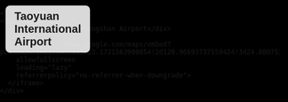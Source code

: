 <!DOCTYPE html>
<html lang="en">
<head>
  <meta charset="UTF-8" />
  <title>Traffic to Airports from Sol Hotel</title>
  <style>
    html, body {
      margin: 0;
      padding: 0;
      height: 100%;
      background-color: black;
      font-family: sans-serif;
    }
    .container {
      display: flex;
      height: 100vh;
    }
    .map {
      flex: 1;
      position: relative;
    }
    iframe {
      width: 100%;
      height: 100%;
      border: none;
    }
    .label {
      position: absolute;
      top: 10px;
      left: 10px;
      background-color: rgba(255,255,255,0.85);
      padding: 8px 16px;
      font-size: 20px;
      font-weight: bold;
      border-radius: 8px;
      z-index: 10;
    }
  </style>
</head>
<body>
  <div class="container">
    <!-- 桃園機場 -->
    <div class="map">
      <div class="label">Taoyuan International Airport</div>
      <iframe
        src="https://www.google.com/maps/embed?pb=!1m28!1m12!1m3!1d3623.1721563900054!2d120.96693737559424!3d24.800753650167996!2m3!1f0!2f0!3f0!3m2!1i1024!2i768!4f13.1!4m13!3e0!4m5!1s0x3468358a34fcfd0b%3A0x2b82b33495f0ccf!2zU29sIEhvdGVs!3m2!1d24.80165!2d120.9692!4m5!1s0x34681c4e8988bdc5%3A0xf2e37b987a528f91!2zVGFveXVhbiBJbnRlcm5hdGlvbmFsIEFpcnBvcnQ!3m2!1d25.077083!2d121.23241!5e0!3m2!1sen!2stw!4v1721978052609"
        allowfullscreen
        loading="lazy"
        referrerpolicy="no-referrer-when-downgrade">
      </iframe>
    </div>

    <!-- 松山機場 -->
    <div class="map">
      <div class="label">Songshan Airport</div>
      <iframe
        src="https://www.google.com/maps/embed?pb=!1m28!1m12!1m3!1d3623.1721563900054!2d120.96693737559424!3d24.800753650167996!2m3!1f0!2f0!3f0!3m2!1i1024!2i768!4f13.1!4m13!3e0!4m5!1s0x3468358a34fcfd0b%3A0x2b82b33495f0ccf!2zU29sIEhvdGVs!3m2!1d24.80165!2d120.9692!4m5!1s0x3442a974cc125e7f%3A0x1ed08a48f2e47c36!2zU29uZ3NoYW4gQWlycG9ydA!3m2!1d25.069815!2d121.552828!5e0!3m2!1sen!2stw!4v1721980000000"
        allowfullscreen
        loading="lazy"
        referrerpolicy="no-referrer-when-downgrade">
      </iframe>
    </div>
  </div>
</body>
</html>
    window.onload = showTaoyuan;
  </script>
</body>
</html>
